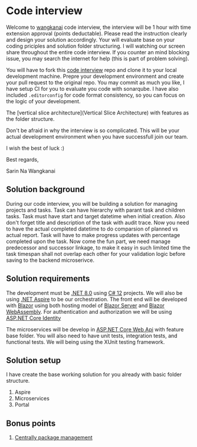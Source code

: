 # Code interview

Welcome to [wangkanai](https://github.com/wangkanai) code interview, the interview will be 1 hour with time extension approval (points deductable). Please read the instruction clearly and design your solution accordingly. Your will evaluate base on your coding priciples and solution folder structuring. I will watching our screen share throughout the entire code interview. If you counter an mind blocking issue, you may search the internet for help (this is part of problem solving).

You will have to fork this [code interview](https://github.com/wangkanai/interview/fork) repo and clone it to your local development machine. Prepre your development environment and create your pull request to the original repo. You may commit as much you like, I have setup CI for you to evaluate you code with sonarqube. I have also included `.editorconfig` for code format consistency, so you can focus on the logic of your development.

The [vertical slice architecture](Vertical Slice Architecture) with features as the folder structure.

Don't be afraid in why the interview is so complicated. This will be your actual development environment when you have successfull join our team.

I wish the best of luck :)

Best regards,

Sarin Na Wangkanai

## Solution background

During our code interview, you will be building a solution for managing projects and tasks. Task can have hierarchy with parant task and children tasks. Task must have start and target datetime when initial creation. Also don't forget title and description of the task with audit trace. Now you need to have the actual completed datetime to do comparsion of planned vs actual report. Task will have to make progress updates with percentage completed upon the task. Now come the fun part, we need manage predecessor and successor linkage, to make it easy in such limited time the task timespan shall not overlap each other for your validation logic before saving to the backend microserivce.

## Solution requirements

The development must be [.NET 8.0](https://learn.microsoft.com/en-us/dotnet/core/whats-new/dotnet-8/overview) using [C# 12](https://learn.microsoft.com/en-us/dotnet/csharp/whats-new/csharp-12) projects. We will also be using [.NET Aspire](https://learn.microsoft.com/en-us/dotnet/aspire/fundamentals/app-host-overview) to be our orchestration. The front end will be developed with  [Blazor](https://learn.microsoft.com/en-us/aspnet/core/blazor/?view=aspnetcore-8.0) using both hosting model of [Blazor Server](https://learn.microsoft.com/en-us/aspnet/core/blazor/hosting-models?view=aspnetcore-8.0#blazor-server) and [Blazor WebAssembly](https://learn.microsoft.com/en-us/aspnet/core/blazor/hosting-models?view=aspnetcore-8.0#blazor-webassembly). For authentication and authorization we will be using [ASP.NET Core Identity](https://learn.microsoft.com/en-us/aspnet/core/security/authentication/identity?view=aspnetcore-8.0)

The microservices will be develop in [ASP.NET Core Web Api](https://learn.microsoft.com/en-us/aspnet/core/tutorials/first-web-api?view=aspnetcore-8.0&tabs=visual-studio) with feature base folder. You will also need to have unit tests, integration tests, and functional tests. We will being using the XUnit testing framework.

## Solution setup

I have create the base working solution for you already with basic folder structure.

1. Aspire
2. Microservices
3. Portal

## Bonus points

1. [Centrally package management](https://learn.microsoft.com/en-us/nuget/consume-packages/central-package-management)